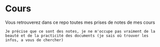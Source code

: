 # Cours
Vous retrouverez dans ce repo toutes mes prises de notes de mes cours

```
Je précise que ce sont des notes, je ne m'occupe pas vraiment de la beauté et de la practicité des documents (je sais où trouver les infos, a vous de chercher)
```

